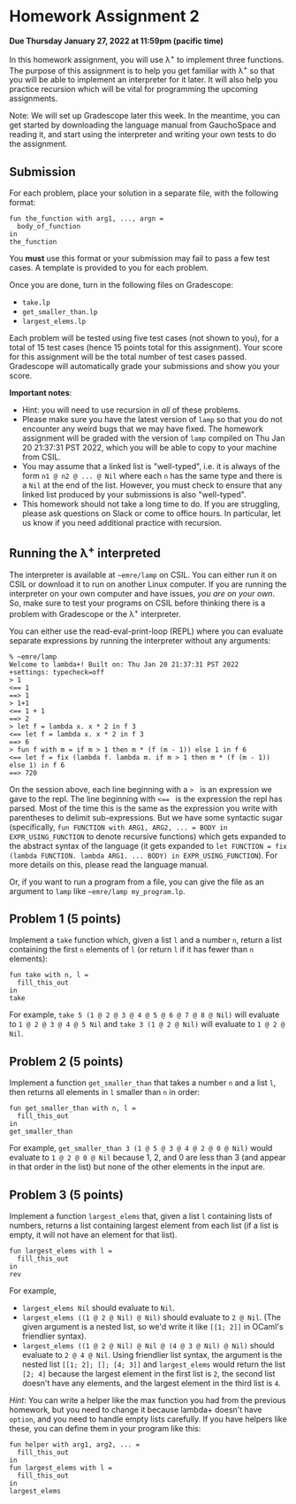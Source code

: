 # Homework Assignment 2

**Due Thursday January 27, 2022 at 11:59pm (pacific time)**

In this homework assignment, you will use λ<sup>+</sup> to implement three
functions. The purpose
of this assignment is to help you get familiar with λ<sup>+</sup> so that you
will be able to implement an interpreter for it later. It will also help you
practice recursion which will be vital for programming the upcoming assignments.

Note: We will set up Gradescope later this week. In the meantime, you can get started by downloading the language manual from GauchoSpace and reading it, and start using the interpreter and writing your own tests to do the assignment.

## Submission

For each problem, place your solution in a separate file, with the following
format:

```
fun the_function with arg1, ..., argn =
  body_of_function
in
the_function
```

You **must** use this format or your submission may fail to pass a few test
cases. A template is provided to you for each problem.

Once you are done, turn in the following files on Gradescope:
* `take.lp`
* `get_smaller_than.lp`
* `largest_elems.lp`

Each problem will be tested using five test cases (not shown to you), for a
total of 15 test cases (hence 15 points total for this assignment). Your score
for this assignment will be the total number of test cases passed. Gradescope
will automatically grade your submissions and show you your score.

**Important notes**:
* Hint: you will need to use recursion in _all_ of these problems.
* Please make sure you have the latest version of `lamp` so that you do not
  encounter any weird bugs that we may have fixed. The homework assignment will
  be graded with the version of `lamp` compiled on Thu Jan 20 21:37:31 PST 2022, which you will be able to copy to your machine from CSIL.
* You may assume that a linked list is "well-typed", i.e. it is always of the
  form `n1 @ n2 @ ... @ Nil` where each `n` has the same type and there is a `Nil`
  at the end of the list. However, you must check to ensure that any linked list
  produced by your submissions is also "well-typed".
* This homework should not take a long time to do. If you are struggling, please
  ask questions on Slack or come to office hours. In particular, let us know if
  you need additional practice with recursion.

## Running the λ<sup>+</sup> interpreted

The interpreter is available at `~emre/lamp` on CSIL. You can either run it on CSIL or download it to run on another Linux computer.
If you are running the interpreter on your own computer and have issues, _you are on your own_.
So, make sure to test your programs on CSIL before thinking there is a problem with Gradescope or the λ<sup>+</sup> interpreter.

You can either use the read-eval-print-loop (REPL) where you can evaluate separate expressions by running the interpreter without any arguments:

```
% ~emre/lamp
Welcome to lambda+! Built on: Thu Jan 20 21:37:31 PST 2022
+settings: typecheck=off
> 1
<== 1
==> 1
> 1+1
<== 1 + 1
==> 2
> let f = lambda x. x * 2 in f 3
<== let f = lambda x. x * 2 in f 3
==> 6
> fun f with m = if m > 1 then m * (f (m - 1)) else 1 in f 6
<== let f = fix (lambda f. lambda m. if m > 1 then m * (f (m - 1)) else 1) in f 6
==> 720
```

On the session above, each line beginning with a `> ` is an expression we gave to the repl.  The line beginning with `<== ` is the expression the repl has parsed. Most of the time this is the same as the expression you write with parentheses to delimit sub-expressions. But we have some syntactic sugar (specifically, `fun FUNCTION with ARG1, ARG2, ... = BODY in EXPR_USING_FUNCTION` to denote recursive functions) which gets expanded to the abstract syntax of the language (it gets expanded to `let FUNCTION = fix (lambda FUNCTION. lambda ARG1. ... BODY) in EXPR_USING_FUNCTION`). For more details on this, please read the language manual.

Or, if you want to run a program from a file, you can give the file as an argument to `lamp` like `~emre/lamp my_program.lp`.

## Problem 1 (5 points)

Implement a `take` function which, given a list `l` and a number `n`, return a list containing the first `n` elements of `l` (or return `l` if it has fewer than `n` elements):
```
fun take with n, l =
  fill_this_out
in
take
```

For example, `take 5 (1 @ 2 @ 3 @ 4 @ 5 @ 6 @ 7 @ 8 @ Nil)` will evaluate to `1 @ 2 @ 3 @ 4 @ 5 Nil` and `take 3 (1 @ 2 @ Nil)` will evaluate to `1 @ 2 @ Nil`.

## Problem 2 (5 points)

Implement a function `get_smaller_than` that takes a number `n` and a list `l`, then returns all elements in `l` smaller than `n` in order:

```
fun get_smaller_than with n, l =
  fill_this_out
in
get_smaller_than
```

For example, `get_smaller_than 3 (1 @ 5 @ 3 @ 4 @ 2 @ 0 @ Nil)` would evaluate to `1 @ 2 @ 0 @ Nil` because 1, 2, and 0 are less than 3 (and appear in that order in the list) but none of the other elements in the input are.

## Problem 3 (5 points)

Implement a function `largest_elems` that, given a list `l` containing lists of numbers, returns a list containing largest element from each list (if a list is empty, it will not have an element for that list).

```
fun largest_elems with l =
  fill_this_out
in
rev
```

For example,
 - `largest_elems Nil` should evaluate to `Nil`.
 - `largest_elems ((1 @ 2 @ Nil) @ Nil)` should evaluate to `2 @ Nil`. (The given argument is a nested list, so we'd write it like `[[1; 2]]` in OCaml's friendlier syntax).
 - `largest_elems ((1 @ 2 @ Nil) @ Nil @ (4 @ 3 @ Nil) @ Nil)` should evaluate to `2 @ 4 @ Nil`. Using friendlier list syntax, the argument is the nested list `[[1; 2]; []; [4; 3]]` and `largest_elems` would return the list `[2; 4]` because the largest element in the first list is `2`, the second list doesn't have any elements, and the largest element in the third list is `4`.

*Hint*: You can write a helper like the max function you had from the previous homework, but you need to change it because lambda+ doesn't have `option`, and you need to handle empty lists carefully.
If you have helpers like these, you can define them in your program like this:
```
fun helper with arg1, arg2, ... =
  fill_this_out
in
fun largest_elems with l =
  fill_this_out
in
largest_elems
```
